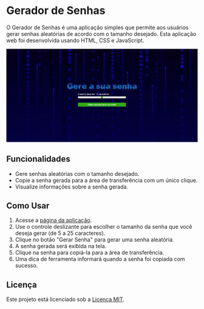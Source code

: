 # Gerador de Senhas

O Gerador de Senhas é uma aplicação simples que permite aos usuários gerar senhas aleatórias de acordo com o tamanho desejado. Esta aplicação web foi desenvolvida usando HTML, CSS e JavaScript.

![Screenshot da Aplicação](/assets/img/site.png)

## Funcionalidades

- Gere senhas aleatórias com o tamanho desejado.
- Copie a senha gerada para a área de transferência com um único clique.
- Visualize informações sobre a senha gerada.

## Como Usar

1. Acesse a [página da aplicação](https://gerador-senha-ochre.vercel.app/).
2. Use o controle deslizante para escolher o tamanho da senha que você deseja gerar (de 5 a 25 caracteres).
3. Clique no botão "Gerar Senha" para gerar uma senha aleatória.
4. A senha gerada será exibida na tela.
5. Clique na senha para copiá-la para a área de transferência.
6. Uma dica de ferramenta informará quando a senha foi copiada com sucesso.

## Licença

Este projeto está licenciado sob a [Licença MIT](LICENSE).
